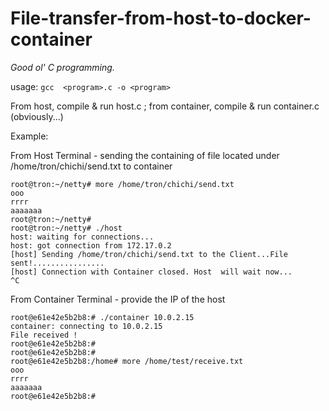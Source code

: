 # File-transfer-from-host-to-docker-container


<i> Good ol' C programming. </i>

usage: ``gcc  <program>.c -o <program>``

From host, compile & run host.c ; from container, compile & run container.c (obviously...)

Example:

From Host Terminal -  sending the containing of file located under /home/tron/chichi/send.txt to container

```
root@tron:~/netty# more /home/tron/chichi/send.txt
ooo
rrrr
aaaaaaa
root@tron:~/netty#
root@tron:~/netty# ./host
host: waiting for connections...
host: got connection from 172.17.0.2
[host] Sending /home/tron/chichi/send.txt to the Client...File sent!................
[host] Connection with Container closed. Host  will wait now...
^C
```

From Container Terminal - provide the IP of the host 

```
root@e61e42e5b2b8:# ./container 10.0.2.15
container: connecting to 10.0.2.15
File received !
root@e61e42e5b2b8:#
root@e61e42e5b2b8:# 
root@e61e42e5b2b8:/home# more /home/test/receive.txt 
ooo
rrrr
aaaaaaa
root@e61e42e5b2b8:# 

```
